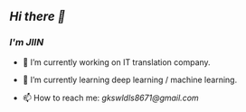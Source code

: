 
## _Hi there 👋_
### _I'm JIIN_


- 🔭 I’m currently working on IT translation company.
- 🌱 I’m currently learning deep learning / machine learning.

- 📫 How to reach me: _gkswldls8671@gmail.com_



